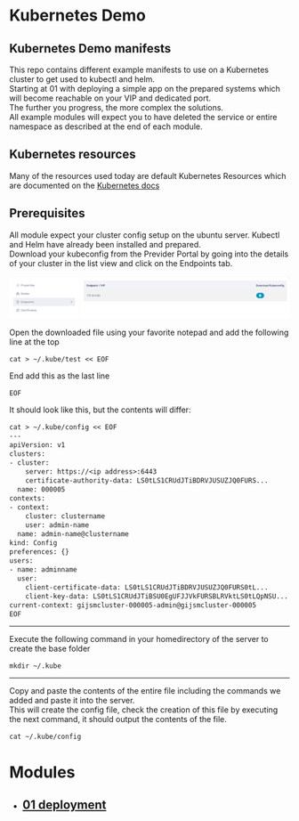 # Kubernetes Demo
## Kubernetes Demo manifests
This repo contains different example manifests to use on a Kubernetes cluster to get used to kubectl and helm.  
Starting at 01 with deploying a simple app on the prepared systems which will become reachable on your VIP and dedicated port.  
The further you progress, the more complex the solutions.  
All example modules will expect you to have deleted the service or entire namespace as described at the end of each module.

## Kubernetes resources
Many of the resources used today are default Kubernetes Resources which are documented on the [Kubernetes docs](https://kubernetes.io/docs/concepts/)

## Prerequisites
All module expect your cluster config setup on the ubuntu server. Kubectl and Helm have already been installed and prepared.  
Download your kubeconfig from the Previder Portal by going into the details of your cluster in the list view and click on the Endpoints tab.

![](images/base_endpoints.png)

Open the downloaded file using your favorite notepad and add the following line at the top
```shell
cat > ~/.kube/test << EOF
```
End add this as the last line
```shell
EOF
```

It should look like this, but the contents will differ:
```shell
cat > ~/.kube/config << EOF
---
apiVersion: v1
clusters:
- cluster:
    server: https://<ip address>:6443
    certificate-authority-data: LS0tLS1CRUdJTiBDRVJUSUZJQ0FURS...
  name: 000005
contexts:
- context:
    cluster: clustername
    user: admin-name
  name: admin-name@clustername
kind: Config
preferences: {}
users:
- name: adminname
  user:
    client-certificate-data: LS0tLS1CRUdJTiBDRVJUSUZJQ0FURS0tL...
    client-key-data: LS0tLS1CRUdJTiBSU0EgUFJJVkFURSBLRVktLS0tLQpNSU...
current-context: gijsmcluster-000005-admin@gijsmcluster-000005
EOF
```
---
Execute the following command in your homedirectory of the server to create the base folder
```shell
mkdir ~/.kube
```
---
Copy and paste the contents of the entire file including the commands we added and paste it into the server.  
This will create the config file, check the creation of this file by executing the next command, it should output the contents of the file.
```shell
cat ~/.kube/config
```


# Modules
- ## [01 deployment](01_deployment.md)

